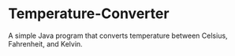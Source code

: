 # Temperature-Converter
A simple Java program that converts temperature between Celsius, Fahrenheit, and Kelvin.
